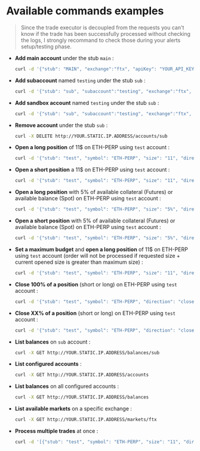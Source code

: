 # Available commands examples

> Since the trade executor is decoupled from the requests you can't know if the trade has been successfully processed without checking the logs, I strongly recommand to check those during your alerts setup/testing phase.

- **Add main account** under the stub `main` :

  ```sh
  curl -d '{"stub": "MAIN", "exchange":"ftx", "apiKey": "YOUR_API_KEY", "secret": "YOUR_SECRET_KEY" }' -X POST http://YOUR.STATIC.IP.ADDRESS/accounts -H 'Content-Type: application/json; charset=utf-8'
  ```

- **Add subaccount** named `testing` under the stub `sub` :

  ```sh
  curl -d '{"stub": "sub", "subaccount":"testing", "exchange":"ftx", "apiKey": "YOUR_API_KEY", "secret": "YOUR_SECRET_KEY" }' -X POST http://YOUR.STATIC.IP.ADDRESS/accounts -H 'Content-Type: application/json; charset=utf-8'
  ```

- **Add sandbox account** named `testing` under the stub `sub` :

  ```sh
  curl -d '{"stub": "sub", "subaccount":"testing", "exchange":"ftx", "apiKey": "YOUR_API_KEY", "secret": "YOUR_SECRET_KEY", "sandbox": true }' -X POST http://YOUR.STATIC.IP.ADDRESS/accounts -H 'Content-Type: application/json; charset=utf-8'
  ```

- **Remove account** under the stub `sub` :

  ```sh
  curl -X DELETE http://YOUR.STATIC.IP.ADDRESS/accounts/sub
  ```

- **Open a long position** of 11$ on ETH-PERP using `test` account :

  ```sh
  curl -d '{"stub": "test", "symbol": "ETH-PERP", "size": "11", "direction": "long" }' -X POST http://YOUR.STATIC.IP.ADDRESS/trades -H 'Content-Type: application/json; charset=utf-8'
  ```

- **Open a short position** a 11$ on ETH-PERP using `test` account :

  ```sh
  curl -d '{"stub": "test", "symbol": "ETH-PERP", "size": "11", "direction": "short" }' -X POST http://YOUR.STATIC.IP.ADDRESS/trades -H 'Content-Type: application/json; charset=utf-8'
  ```

- **Open a long position** with 5% of available collateral (Futures) or available balance (Spot) on ETH-PERP using `test` account :

  ```sh
  curl -d '{"stub": "test", "symbol": "ETH-PERP", "size": "5%", "direction": "long" }' -X POST http://YOUR.STATIC.IP.ADDRESS/trades -H 'Content-Type: application/json; charset=utf-8'
  ```

- **Open a short position** with 5% of available collateral (Futures) or available balance (Spot) on ETH-PERP using `test` account :

  ```sh
  curl -d '{"stub": "test", "symbol": "ETH-PERP", "size": "5%", "direction": "short" }' -X POST http://YOUR.STATIC.IP.ADDRESS/trades -H 'Content-Type: application/json; charset=utf-8'
  ```

- **Set a maximum budget** and **open a long position** of 11$ on ETH-PERP using `test` account (order will not be processed if requested size + current opened size is greater than maximum size) :

  ```sh
  curl -d '{"stub": "test", "symbol": "ETH-PERP", "size": "11", "direction": "long", "max": "1000" }' -X POST http://YOUR.STATIC.IP.ADDRESS/trades -H 'Content-Type: application/json; charset=utf-8'
  ```

- **Close 100% of a position** (short or long) on ETH-PERP using `test` account :

  ```sh
  curl -d '{"stub": "test", "symbol": "ETH-PERP", "direction": "close" }' -X POST http://YOUR.STATIC.IP.ADDRESS/trades -H 'Content-Type: application/json; charset=utf-8'
  ```

- **Close XX% of a position** (short or long) on ETH-PERP using `test` account :

  ```sh
  curl -d '{"stub": "test", "symbol": "ETH-PERP", "direction": "close", "size": "33%" }' -X POST http://YOUR.STATIC.IP.ADDRESS/trades -H 'Content-Type: application/json; charset=utf-8'
  ```

- **List balances** on `sub` account :

  ```sh
  curl -X GET http://YOUR.STATIC.IP.ADDRESS/balances/sub
  ```

- **List configured accounts** :

  ```sh
  curl -X GET http://YOUR.STATIC.IP.ADDRESS/accounts
  ```

- **List balances** on all configured accounts :

  ```sh
  curl -X GET http://YOUR.STATIC.IP.ADDRESS/balances
  ```

- **List available markets** on a specific exchange :

  ```sh
  curl -X GET http://YOUR.STATIC.IP.ADDRESS/markets/ftx
  ```

- **Process multiple trades** at once :

  ```sh
  curl -d '[{"stub": "test", "symbol": "ETH-PERP", "size": "11", "direction": "long" }, {"stub": "test", "symbol": "BTC-PERP", "size": "11", "direction": "long" }]' -X POST http://YOUR.STATIC.IP.ADDRESS/trades -H 'Content-Type: application/json; charset=utf-8'
  ```

<!--
- __Close a short position__ and __open a long position__ on ETH-PERP using `test` account :

    ```sh
    curl -d '{"stub": "test", "symbol": "ETH-PERP", "direction": "long", "size": "11", "mode": "reverse" }' -X POST http://YOUR.STATIC.IP.ADDRESS/trades -H 'Content-Type: application/json; charset=utf-8'
    ```

- __Close a long position__ and __open a short position__ on ETH-PERP using `test` account :

    ```sh
    curl -d '{"stub": "test", "symbol": "ETH-PERP", "direction": "short", "size": "11", "mode": "reverse" }' -X POST http://YOUR.STATIC.IP.ADDRESS/trades -H 'Content-Type: application/json; charset=utf-8'
    ```

- __Close a short position__ (for example 80$US) while reducing with __a long position__ (100$US) on ETH-PERP using `test` account :

    ```sh
    curl -d '{"stub": "test", "symbol": "ETH-PERP", "direction": "long", "size": "100", "mode": "overflow" }' -X POST http://YOUR.STATIC.IP.ADDRESS/trades -H 'Content-Type: application/json; charset=utf-8'
    ```

- __Close a long position__ (for example 80$US) while reducing with __a short position__ (100$US) on ETH-PERP using `test` account :

    ```sh
    curl -d '{"stub": "test", "symbol": "ETH-PERP", "direction": "short", "size": "100", "mode": "overflow" }' -X POST http://YOUR.STATIC.IP.ADDRESS/trades -H 'Content-Type: application/json; charset=utf-8'
    ``` -->

